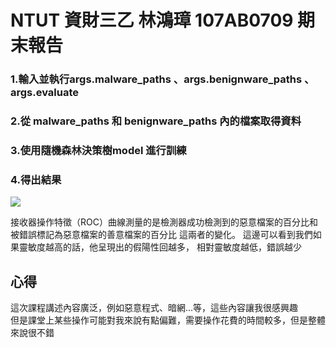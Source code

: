 <h1> NTUT 資財三乙 林鴻璋 107AB0709 期末報告  



### 1.輸入並執行args.malware_paths 、args.benignware_paths 、args.evaluate  
### 2.從 malware_paths 和 benignware_paths 內的檔案取得資料  
### 3.使用隨機森林決策樹model 進行訓練  
### 4.得出結果  

![](https://github.com/mao0810/-/blob/main/image.png)

 接收器操作特徵（ROC）曲線測量的是檢測器成功檢測到的惡意檔案的百分比和被錯誤標記為惡意檔案的善意檔案的百分比 這兩者的變化。
 這邊可以看到我們如果靈敏度越高的話，他呈現出的假陽性回越多， 相對靈敏度越低，錯誤越少  
  
  
## 心得  
  
這次課程講述內容廣泛，例如惡意程式、暗網...等，這些內容讓我很感興趣  
但是課堂上某些操作可能對我來說有點偏難，需要操作花費的時間較多，但是整體來說很不錯
